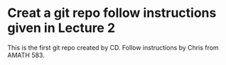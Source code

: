 # Creat a git repo follow instructions given in Lecture 2

This is the first git repo created by CD.
Follow instructions by Chris from AMATH 583.


